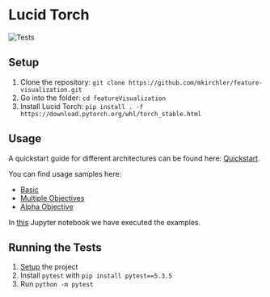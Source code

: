 # Lucid Torch

![Tests](https://github.com/mkirchler/feature-visualization/workflows/Tests/badge.svg)

## Setup

1. Clone the repository: `git clone https://github.com/mkirchler/feature-visualization.git`
2. Go into the folder: `cd featureVisualization`
3. Install Lucid Torch: `pip install . -f https://download.pytorch.org/whl/torch_stable.html`

## Usage

A quickstart guide for different architectures can be found here: [Quickstart](quickstart.ipynb).

You can find usage samples here:

- [Basic](lucid_torch/examples/basic.py)
- [Multiple Objectives](lucid_torch/examples/multiple_objectives.py)
- [Alpha Objective](lucid_torch/examples/alpha.py)

In [this](examples.ipynb) Jupyter notebook we have executed the examples.

## Running the Tests

1. [Setup](#setup) the project
2. Install `pytest` with `pip install pytest==5.3.5`
3. Run `python -m pytest`
